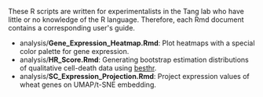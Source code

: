 These R scripts are written for experimentalists in the Tang lab who have little or no knowledge of the R language. Therefore, each Rmd document contains a corresponding user's guide.

- analysis/**Gene_Expression_Heatmap.Rmd**: Plot heatmaps with a special color palette for gene expression.
- analysis/**HR_Score.Rmd**: Generating bootstrap estimation distributions of qualitative cell-death data using [besthr](https://github.com/TeamMacLean/besthr).
- analysis/**SC_Expression_Projection.Rmd**: Project expression values of wheat genes on UMAP/t-SNE embedding.
